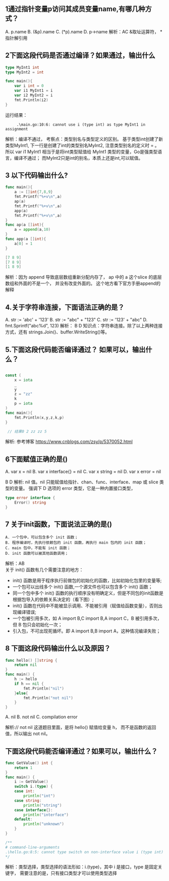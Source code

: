 ## 1通过指针变量p访问其成员变量name,有哪几种方式？
A. p.name
B. (&p).name
C. (*p).name
D. p->name
解析：AC  &取址运算符， *指针解引用

## 2下面这段代码是否通过编译？如果通过，输出什么
```go
type MyInt1 int
type MyInt2 = int

func main(){
	var i int = 0
	var i1 MyInt1 = i
	var i2 MyInt2 = i
	fmt.Println(i2)
}
```
运行结果：
```# command-line-arguments
     .\main.go:10:6: cannot use i (type int) as type MyInt1 in assignment
```  
解析：编译不通过，
考察点：类型别名与类型定义的区别。
基于类型int创建了新类型MyInt1, 
下一行是创建了int的类型别名MyInt2,
注意类型别名的定义时 = 。 所以
var i1 MyInt1 相当于是将int类型赋值给
MyInt1 类型的变量，Go是强类型语言，编译不通过；
而MyInt2只是int的别名，本质上还是int,可以赋值。


## 3 以下代码输出什么?
```go
func main(){
	a := []int{7,8,9}
	fmt.Printf("%+v\n",a)
	ap(a)
	fmt.Printf("%+v\n",a)
	app(a)
	fmt.Printf("%+v\n",a)
}
func ap(a []int){
	a = append(a,10)
}
func app(a []int){
	a[0] = 1
}

[7 8 9]
[7 8 9]
[1 8 9]

```
解析：因为 append 导致底层数组重新分配内存了，
ap 中的 a 这个slice 的底层数组和外面的不是一个，
并没有改变外面的。 这个地方看下官方手册append的解释

## 4.关于字符串连接，下面语法正确的是？
A. str := 'abc' + '123'
B. str := "abc" + "123"
C. str := '123' + "abc"
D. fmt.Sprintf("abc%d", 123)
解析：
B D 
知识点：字符串连接。除了以上两种连接方式，还有 strings.Join()、buffer.WriteString()等。


## 5.下面这段代码能否编译通过？ 如果可以，输出什么？

```go

const (
	x = iota
	_
	y
	z = "zz"
	k
	p = iota
)
func main(){
	fmt.Println(x,y,z,k,p)
}

 // 结果0 2 zz zz 5

```
解析: 
 参考博客
 https://www.cnblogs.com/zsy/p/5370052.html

## 6下面赋值正确的是()
A. var x = nil
B. var x interface{} = nil
C. var x string = nil
D. var x error = nil

B D
解析:
  nil 值。nil 只能赋值给指针、chan、func、interface、map 或 slice 类型的变量。
  强调下 D 选项的 error 类型，它是一种内置接口类型，
```go
type error interface {
    Error() string
}
```

## 7 关于init函数，下面说法正确的是()
    A. 一个包中，可以包含多个 init 函数；
    B. 程序编译时，先执行依赖包的 init 函数，再执行 main 包内的 init 函数；
    C. main 包中，不能有 init 函数；
    D. init 函数可以被其他函数调用；
    
解析：AB  
关于 init() 函数有几个需要注意的地方：
- init() 函数是用于程序执行前做包的初始化的函数，比如初始化包里的变量等;
- 一个包可以出线多个 init() 函数,一个源文件也可以包含多个 init() 函数；
- 同一个包中多个 init() 函数的执行顺序没有明确定义，但是不同包的init函数是根据包导入的依赖关系决定的（看下图）;
- init() 函数在代码中不能被显示调用、不能被引用（赋值给函数变量），否则出现编译错误;
- 一个包被引用多次，如 A import B,C import B,A import C，B 被引用多次，但 B 包只会初始化一次；
- 引入包，不可出现死循坏。即 A import B,B import A，这种情况编译失败；
  
## 8 下面这段代码输出什么以及原因？
```go
func hello() []string {
    return nil
}
func main() {
    h := hello
    if h == nil {
        fmt.Println("nil")
    }else{
        fmt.Println("not nil")
    }
}


```
A. nil
B. not nil
C. compilation error  

解析:// not nil
这道题目里面，是将 hello() 赋值给变量 h，
而不是函数的返回值，所以输出 not nil。


## 下面这段代码能否编译通过？如果可以，输出什么？
```go
func GetValue() int {
    return 1
}
func main() {
    i := GetValue()
    switch i.(type) {
    case int:
        println("int")
    case string:
        println("string")
    case interface{}:
        println("interface")
    default:
        println("unknown")
    }
}

/**
# command-line-arguments
.\hello.go:8:5: cannot type switch on non-interface value i (type int)
*/
```
解析：类型选择，类型选择的语法形如：i.(type)，其中 i 是接口，type 是固定关键字，
需要注意的是，只有接口类型才可以使用类型选择
